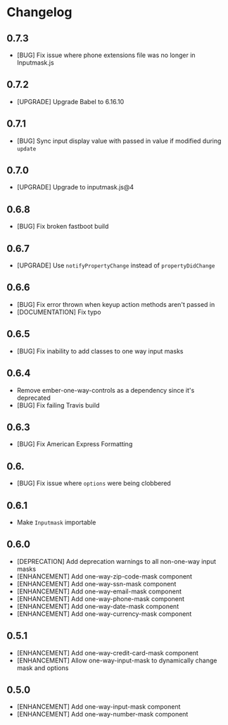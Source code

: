 # Changelog

## 0.7.3

- [BUG] Fix issue where phone extensions file was no longer in Inputmask.js

## 0.7.2

- [UPGRADE] Upgrade Babel to 6.16.10

## 0.7.1

- [BUG] Sync input display value with passed in value if modified during `update`

## 0.7.0

- [UPGRADE] Upgrade to inputmask.js@4

## 0.6.8

- [BUG] Fix broken fastboot build

## 0.6.7

- [UPGRADE] Use `notifyPropertyChange` instead of `propertyDidChange`

## 0.6.6

- [BUG] Fix error thrown when keyup action methods aren't passed in
- [DOCUMENTATION] Fix typo

## 0.6.5

- [BUG] Fix inability to add classes to one way input masks

## 0.6.4

- Remove ember-one-way-controls as a dependency since it's deprecated
- [BUG] Fix failing Travis build

## 0.6.3

- [BUG] Fix American Express Formatting

## 0.6.

- [BUG] Fix issue where `options` were being clobbered

## 0.6.1

- Make `Inputmask` importable

## 0.6.0

- [DEPRECATION] Add deprecation warnings to all non-one-way input masks
- [ENHANCEMENT] Add one-way-zip-code-mask component
- [ENHANCEMENT] Add one-way-ssn-mask component
- [ENHANCEMENT] Add one-way-email-mask component
- [ENHANCEMENT] Add one-way-phone-mask component
- [ENHANCEMENT] Add one-way-date-mask component
- [ENHANCEMENT] Add one-way-currency-mask component

## 0.5.1

- [ENHANCEMENT] Add one-way-credit-card-mask component
- [ENHANCEMENT] Allow one-way-input-mask to dynamically change mask and options

## 0.5.0

- [ENHANCEMENT] Add one-way-input-mask component
- [ENHANCEMENT] Add one-way-number-mask component
